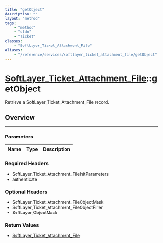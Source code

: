 ```yaml
---
title: "getObject"
description: ""
layout: "method"
tags:
    - "method"
    - "sldn"
    - "Ticket"
classes:
    - "SoftLayer_Ticket_Attachment_File"
aliases:
    - "/reference/services/softlayer_ticket_attachment_file/getObject"
---
```

# [SoftLayer_Ticket_Attachment_File](/reference/services/SoftLayer_Ticket_Attachment_File)::getObject

Retrieve a SoftLayer_Ticket_Attachment_File record.


## Overview 


-----

### Parameters 
|Name | Type | Description |
| --- | --- | --- |


### Required Headers
* SoftLayer_Ticket_Attachment_FileInitParameters
* authenticate


### Optional Headers
* SoftLayer_Ticket_Attachment_FileObjectMask
* SoftLayer_Ticket_Attachment_FileObjectFilter
* SoftLayer_ObjectMask

### Return Values
* <a href='/reference/datatypes/SoftLayer_Ticket_Attachment_File'>SoftLayer_Ticket_Attachment_File </a>




